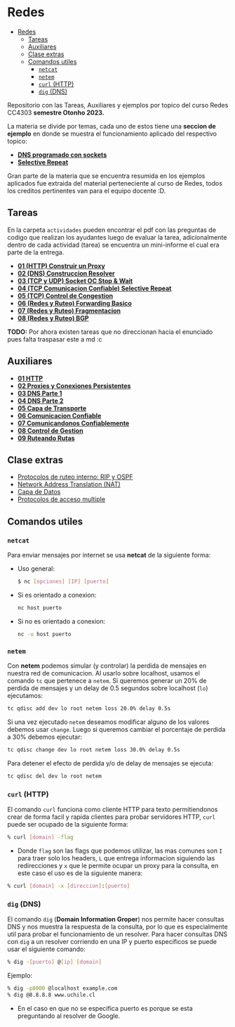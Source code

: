 # Redes

- [Redes](#redes)
  - [Tareas](#tareas)
  - [Auxiliares](#auxiliares)
  - [Clase extras](#clase-extras)
  - [Comandos utiles](#comandos-utiles)
    - [`netcat`](#netcat)
    - [`netem`](#netem)
    - [`curl` (HTTP)](#curl-http)
    - [`dig` (DNS)](#dig-dns)

Repositorio con las Tareas, Auxiliares y ejemplos por topico del curso Redes CC4303 **semestre Otonho 2023.**

La materia se divide por temas, cada uno de estos tiene una **seccion de ejemplo** en donde se muestra el funcionamiento aplicado del respectivo topico:

- [**DNS programado con sockets**](./ejemplos_por_materia/dns_sockets/resumen.md)
- [**Selective Repeat**](./ejemplos_por_materia/selective_repeat/resumen.md)

Gran parte de la materia que se encuentra resumida en los ejemplos aplicados fue extraida del material perteneciente al curso de Redes, todos los creditos pertinentes van para el equipo docente :D.

## Tareas

En la carpeta `actividades` pueden encontrar el pdf con las preguntas de codigo que realizan los ayudantes luego de evaluar la tarea, adicionalmente dentro de cada actividad (tarea) se encuentra un mini-informe el cual era parte de la entrega.

- [**01 (HTTP) Construir un Proxy**](./actividades/request_http/resumen.md)
- [**02 (DNS) Construccion Resolver**](./actividades/resolver_dns/resumen.md)
- [**03 (TCP y UDP) Socket OC Stop & Wait**](./actividades/sockets_stop_wait/socketTCP.py)
- [**04 (TCP Comunicacion Confiable) Selective Repeat**]()
- [**05 (TCP) Control de Congestion**]()
- [**06 (Redes y Ruteo) Forwarding Basico**](./actividades/forwarding_basico/resumen.md)
- [**07 (Redes y Ruteo) Fragmentacion**](./actividades/fragmentacion/resumen.md)
- [**08 (Redes y Ruteo) BGP**](./actividades/bgp/resumen.md)

**TODO:** Por ahora existen tareas que no direccionan hacia el enunciado pues falta traspasar este a md :c

## Auxiliares

- **[01 HTTP](./auxiliares/01_http.md)**
- **[02 Proxies y Conexiones Persistentes](./auxiliares/02_proxies_conexiones_persistentes.md)**
- **[03 DNS Parte 1](./auxiliares/03_dns_I.md)**
- **[04 DNS Parte 2](./auxiliares/04_dns_II.md)**
- **[05 Capa de Transporte](./auxiliares/05_capa_de_transporte.md)**
- **[06 Comunicacion Confiable](./auxiliares/06_comunicacion_confiable.md)**
- [**07 Comunicandonos Confiablemente**](./auxiliares/07_comunicandonos_confiablemente.md)
- [**08 Control de Gestion**](./auxiliares/08_control_de_gestion.md)
- [**09 Ruteando Rutas**](./auxiliares/09_ruteando_rutas.md)

## Clase extras

- [Protocolos de ruteo interno: RIP y OSPF](./clases_extras/ruteo_rip_ospf.md)
- [Network Address Translation (NAT)](./clases_extras/nat.md)
- [Capa de Datos](./clases_extras/capa_de_datos.md)
- [Protocolos de acceso multiple](./clases_extras/protocolos_acceso_multiple.md)

## Comandos utiles

### `netcat`

Para enviar mensajes por internet se usa **netcat** de la siguiente forma:

- Uso general:

    ```bash
    $ nc [opciones] [IP] [puerto]
    ```

- Si es orientado a conexion:

    ```bash
    nc host puerto
    ```

- Si no es orientado a conexion:

    ```bash
    nc -u host puerto
    ```

### `netem`

Con **netem** podemos simular (y controlar) la perdida de mensajes en nuestra red de comunicacion. Al usarlo sobre localhost, usamos el comando `tc` que pertenece a `netem`. Si queremos generar un 20% de perdida de mensajes y un delay de 0.5 segundos sobre localhost (`lo`) ejecutamos:

```bash
tc qdisc add dev lo root netem loss 20.0% delay 0.5s
```

Si una vez ejecutado `netem` deseamos modificar alguno de los valores debemos usar `change`. Luego si queremos cambiar el porcentaje de perdida a 30% debemos ejecutar:

```bash
tc qdisc change dev lo root netem loss 30.0% delay 0.5s
```

Para detener el efecto de perdida y/o de delay de mensajes se ejecuta:

```bash
tc qdisc del dev lo root netem
```

### `curl` (HTTP)

El comando `curl` funciona como cliente HTTP para texto permitiendonos crear de forma facil y rapida clientes para probar servidores HTTP, `curl` puede ser ocupado de la siguiente forma:

```bash
% curl [domain] -flag
```

- Donde `flag` son las flags que podemos utilizar, las mas comunes son `I` para traer solo los headers, `L` que entrega informacion siguiendo las redirecciones y `x` que le permite ocupar un proxy para la consulta, en este caso el uso es de la siguiente manera:

```bash
% curl [domain] -x [direccion]:[puerto]
```

### `dig` (DNS)

El comando `dig` (**Domain Information Groper**) nos permite hacer consultas DNS y nos muestra la respuesta de la consulta, por lo que es especialmente util para probar el funcionamiento de un resolver. Para hacer consultas DNS con `dig` a un resolver corriendo en una IP y puerto especificos se puede usar el siguiente comando:

```bash
% dig -[puerto] @[ip] [domain]
```

Ejemplo:

```bash
% dig -p8000 @localhost example.com
% dig @8.8.8.8 www.uchile.cl
```

- En el caso en que no se especifica puerto es porque se esta preguntando al resolver de Google.
